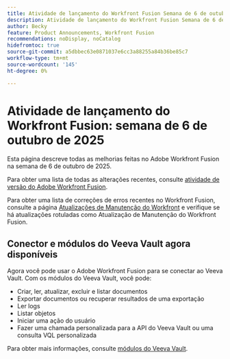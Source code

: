 ```yaml
---
title: Atividade de lançamento do Workfront Fusion Semana de 6 de outubro de 2025
description: Atividade de lançamento do Workfront Fusion Semana de 6 de outubro de 2025
author: Becky
feature: Product Announcements, Workfront Fusion
recommendations: noDisplay, noCatalog
hidefromtoc: true
source-git-commit: a5dbbec63e0871037e6cc3a88255a84b36be85c7
workflow-type: tm+mt
source-wordcount: '145'
ht-degree: 0%

---
```


# Atividade de lançamento do Workfront Fusion: semana de 6 de outubro de 2025

Esta página descreve todas as melhorias feitas no Adobe Workfront Fusion na semana de 6 de outubro de 2025.

Para obter uma lista de todas as alterações recentes, consulte [atividade de versão do Adobe Workfront Fusion](/help/workfront-fusion/fusion-product-releases/fusion-release-activity.md).

Para obter uma lista de correções de erros recentes no Workfront Fusion, consulte a página [Atualizações de Manutenção do Workfront](https://experienceleague.adobe.com/en/docs/workfront-known-issues/releases/current-updates) e verifique se há atualizações rotuladas como Atualização de Manutenção do Workfront Fusion.


## Conector e módulos do Veeva Vault agora disponíveis

Agora você pode usar o Adobe Workfront Fusion para se conectar ao Veeva Vault. Com os módulos do Veeva Vault, você pode:

* Criar, ler, atualizar, excluir e listar documentos
* Exportar documentos ou recuperar resultados de uma exportação
* Ler logs
* Listar objetos
* Iniciar uma ação do usuário
* Fazer uma chamada personalizada para a API do Veeva Vault ou uma consulta VQL personalizada

Para obter mais informações, consulte [módulos do Veeva Vault](/help/workfront-fusion/references/apps-and-modules/third-party-connectors/veeva-vault-modules.md).

